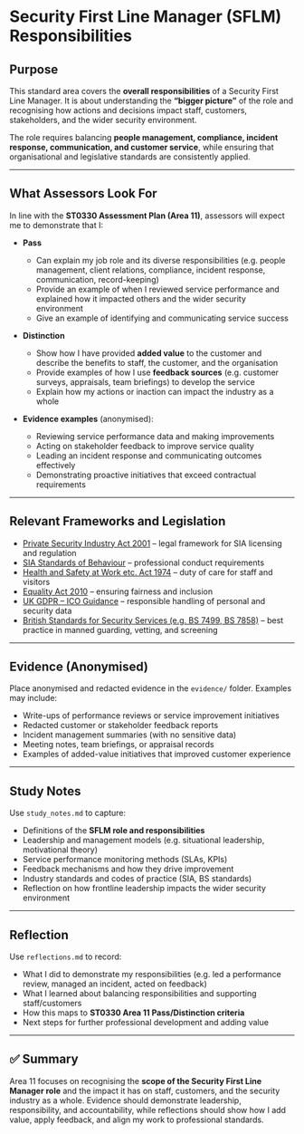 # Security First Line Manager (SFLM) Responsibilities  



## Purpose  

This standard area covers the **overall responsibilities** of a Security First Line Manager. It is about understanding the **“bigger picture”** of the role and recognising how actions and decisions impact staff, customers, stakeholders, and the wider security environment.  

The role requires balancing **people management, compliance, incident response, communication, and customer service**, while ensuring that organisational and legislative standards are consistently applied.  

---

## What Assessors Look For  

In line with the **ST0330 Assessment Plan (Area 11)**, assessors will expect me to demonstrate that I:  

- **Pass**  
  - Can explain my job role and its diverse responsibilities (e.g. people management, client relations, compliance, incident response, communication, record-keeping)  
  - Provide an example of when I reviewed service performance and explained how it impacted others and the wider security environment  
  - Give an example of identifying and communicating service success  

- **Distinction**  
  - Show how I have provided **added value** to the customer and describe the benefits to staff, the customer, and the organisation  
  - Provide examples of how I use **feedback sources** (e.g. customer surveys, appraisals, team briefings) to develop the service  
  - Explain how my actions or inaction can impact the industry as a whole  

- **Evidence examples** (anonymised):  
  - Reviewing service performance data and making improvements  
  - Acting on stakeholder feedback to improve service quality  
  - Leading an incident response and communicating outcomes effectively  
  - Demonstrating proactive initiatives that exceed contractual requirements  

---

## Relevant Frameworks and Legislation  

- [Private Security Industry Act 2001](https://www.legislation.gov.uk/ukpga/2001/12/contents) – legal framework for SIA licensing and regulation  
- [SIA Standards of Behaviour](https://www.sia.homeoffice.gov.uk/Pages/licensing.aspx) – professional conduct requirements  
- [Health and Safety at Work etc. Act 1974](https://www.hse.gov.uk/legislation/hswa.htm) – duty of care for staff and visitors  
- [Equality Act 2010](https://www.legislation.gov.uk/ukpga/2010/15/contents) – ensuring fairness and inclusion  
- [UK GDPR – ICO Guidance](https://ico.org.uk/for-organisations/uk-gdpr-guidance-and-resources/) – responsible handling of personal and security data  
- [British Standards for Security Services (e.g. BS 7499, BS 7858)](https://shop.bsigroup.com/) – best practice in manned guarding, vetting, and screening  

---

## Evidence (Anonymised)  

Place anonymised and redacted evidence in the `evidence/` folder. Examples may include:  
- Write-ups of performance reviews or service improvement initiatives  
- Redacted customer or stakeholder feedback reports  
- Incident management summaries (with no sensitive data)  
- Meeting notes, team briefings, or appraisal records  
- Examples of added-value initiatives that improved customer experience  

---

## Study Notes  

Use `study_notes.md` to capture:  
- Definitions of the **SFLM role and responsibilities**  
- Leadership and management models (e.g. situational leadership, motivational theory)  
- Service performance monitoring methods (SLAs, KPIs)  
- Feedback mechanisms and how they drive improvement  
- Industry standards and codes of practice (SIA, BS standards)  
- Reflection on how frontline leadership impacts the wider security environment  

---

## Reflection  

Use `reflections.md` to record:  
- What I did to demonstrate my responsibilities (e.g. led a performance review, managed an incident, acted on feedback)  
- What I learned about balancing responsibilities and supporting staff/customers  
- How this maps to **ST0330 Area 11 Pass/Distinction criteria**  
- Next steps for further professional development and adding value  

---

## ✅ Summary  

Area 11 focuses on recognising the **scope of the Security First Line Manager role** and the impact it has on staff, customers, and the security industry as a whole. Evidence should demonstrate leadership, responsibility, and accountability, while reflections should show how I add value, apply feedback, and align my work to professional standards.  


